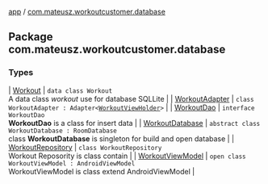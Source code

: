 [app](../index.md) / [com.mateusz.workoutcustomer.database](./index.md)

## Package com.mateusz.workoutcustomer.database

### Types

| [Workout](-workout/index.md) | `data class Workout`<br>A data class *workout* use for database SQLLite |
| [WorkoutAdapter](-workout-adapter/index.md) | `class WorkoutAdapter : Adapter<`[`WorkoutViewHolder`](-workout-adapter/-workout-view-holder/index.md)`>` |
| [WorkoutDao](-workout-dao/index.md) | `interface WorkoutDao`<br>**WorkoutDao** is a class for insert data |
| [WorkoutDatabase](-workout-database/index.md) | `abstract class WorkoutDatabase : RoomDatabase`<br>class **WorkoutDatabase** is singleton for build and open database |
| [WorkoutRepository](-workout-repository/index.md) | `class WorkoutRepository`<br>Workout Reposority is class contain |
| [WorkoutViewModel](-workout-view-model/index.md) | `open class WorkoutViewModel : AndroidViewModel`<br>WorkoutViewModel is class extend AndroidViewModel |


